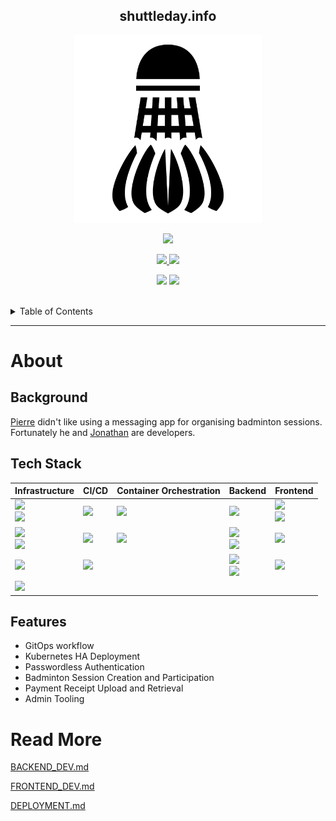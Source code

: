 <div align='center'>

## shuttleday.info

<p>
  <img src="docs/shuttlecock.webp" width=300>
</p>
<p>
  <a href="https://github.com/shuttleday/shuttleday/blob/main/LICENSE.md">
    <img src="https://img.shields.io/badge/license-WTFPL-brightgreen">
  </a>
</p>

<p>
<a href="https://jenkins.pierreccesario.com/job/shuttleday-backend/">
        <img src="https://jenkins.pierreccesario.com/buildStatus/icon?job=shuttleday-backend&subject=Backend%20Build">
</a>
<a href="https://jenkins.pierreccesario.com/job/shuttleday-frontend/">
        <img src="https://jenkins.pierreccesario.com/buildStatus/icon?job=shuttleday-frontend&subject=Frontend%20Build">
</a>
</p>

<p>
<img src="https://uptime-kuma.pierreccesario.com/api/badge/9/uptime/720?label=API%20Uptime%2030d">
<img src="https://uptime-kuma.pierreccesario.com/api/badge/5/uptime/720?label=Frontend%20Uptime%2030d">
</p>
</div>
</br>
<details>
  <summary>Table of Contents</summary>
  <ol>
    <li>
      <a href="#about">About</a>
      <ol>
        <li><a href="#background">Background</a></li>
        <li><a href="#tech-stack">Tech Stack</a></li>
        <li><a href="#features">Features</a></li>
      </ol>
    </li>
    <li><a href="#read-more">Read More</a>
    <ol>
        <li><a href="./docs/BACKEND_DEV.md">Backend README</a></li>
        <li><a href="./docs/FRONTEND_DEV.md">Frontend README</a></li>
        <li><a href="./docs/DEPLOYMENT.md">Deployment README</a></li>
    </ol>
    </li>
  </ol>
</details>
<hr/>

[aws]: https://img.shields.io/badge/Amazon_AWS-FF9900?style=for-the-badge&logo=amazonaws&logoColor=white
[red-hat]: https://img.shields.io/badge/Red%20Hat-EE0000?style=for-the-badge&logo=redhat&logoColor=white
[terraform]: https://img.shields.io/badge/Terraform-7B42BC?style=for-the-badge&logo=terraform&logoColor=white
[ansible]: https://img.shields.io/badge/Ansible-000000?style=for-the-badge&logo=ansible&logoColor=white
[nginx]: https://img.shields.io/badge/Nginx-009639?style=for-the-badge&logo=nginx&logoColor=white
[cloudflare]: https://img.shields.io/badge/Cloudflare-F38020?style=for-the-badge&logo=Cloudflare&logoColor=white
[jenkins]: https://img.shields.io/badge/Jenkins-D24939?style=for-the-badge&logo=Jenkins&logoColor=white
[jest]: https://img.shields.io/badge/Jest-C21325?style=for-the-badge&logo=jest&logoColor=white
[docker]: https://img.shields.io/badge/Docker-2CA5E0?style=for-the-badge&logo=docker&logoColor=white
[kubernetes]: https://img.shields.io/badge/kubernetes-326ce5.svg?&style=for-the-badge&logo=kubernetes&logoColor=white
[argocd]: https://img.shields.io/badge/Argo%20CD-1e0b3e?style=for-the-badge&logo=argo&logoColor=#d16044
[mongodb]: https://img.shields.io/badge/MongoDB-4EA94B?style=for-the-badge&logo=mongodb&logoColor=white
[nodejs]: https://img.shields.io/badge/Node.js-339933?style=for-the-badge&logo=nodedotjs&logoColor=white
[typescript]: https://img.shields.io/badge/TypeScript-007ACC?style=for-the-badge&logo=typescript&logoColor=white
[expressjs]: https://img.shields.io/badge/Express.js-000000?style=for-the-badge&logo=express&logoColor=white
[jwt]: https://img.shields.io/badge/JWT-000000?style=for-the-badge&logo=JSON%20web%20tokens&logoColor=white
[react]: https://img.shields.io/badge/React-20232A?style=for-the-badge&logo=react&logoColor=61DAFB
[javascript]: https://img.shields.io/badge/JavaScript-323330?style=for-the-badge&logo=javascript&logoColor=F7DF1E
[webpack]: https://img.shields.io/badge/Webpack-8DD6F9?style=for-the-badge&logo=Webpack&logoColor=white
[material-ui]: https://img.shields.io/badge/Material%20UI-007FFF?style=for-the-badge&logo=mui&logoColor=white

# About

## Background

[Pierre](https://pierreccesario.com) didn't like using a messaging app for organising badminton sessions. Fortunately he and [Jonathan](https://tjonathan.com) are developers.

## Tech Stack

| Infrastructure                   | CI/CD        | Container Orchestration | Backend                          | Frontend                        |
| -------------------------------- | ------------ | ----------------------- | -------------------------------- | ------------------------------- |
| ![][aws] <br> ![][red-hat]       | ![][jenkins] | ![][kubernetes]         | ![][mongodb]                     | ![][react] <br> ![][javascript] |
| ![][terraform] <br> ![][ansible] | ![][jest]    | ![][argocd]             | ![][nodejs] <br> ![][typescript] | ![][webpack]                    |
| ![][nginx]                       | ![][docker]  |                         | ![][expressjs] <br> ![][jwt]     | ![][material-ui]                |
| ![][cloudflare]                  |              |                         |                                  |                                 |

## Features

- GitOps workflow
- Kubernetes HA Deployment
- Passwordless Authentication
- Badminton Session Creation and Participation
- Payment Receipt Upload and Retrieval
- Admin Tooling

# Read More

[BACKEND_DEV.md](./docs/BACKEND_DEV.md)

[FRONTEND_DEV.md](./docs/FRONTEND_DEV.md)

[DEPLOYMENT.md](./docs/DEPLOYMENT.md)
